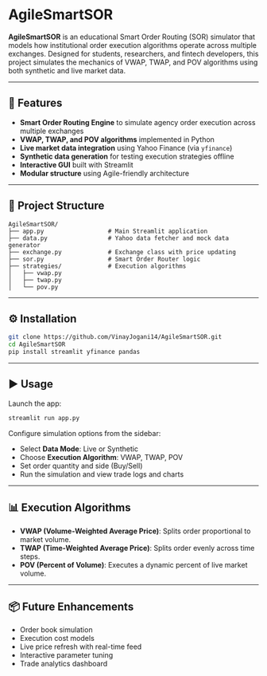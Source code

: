 # AgileSmartSOR

**AgileSmartSOR** is an educational Smart Order Routing (SOR) simulator that models how institutional order execution algorithms operate across multiple exchanges. Designed for students, researchers, and fintech developers, this project simulates the mechanics of VWAP, TWAP, and POV algorithms using both synthetic and live market data.

---

## 🚀 Features

- **Smart Order Routing Engine** to simulate agency order execution across multiple exchanges
- **VWAP, TWAP, and POV algorithms** implemented in Python
- **Live market data integration** using Yahoo Finance (via `yfinance`)
- **Synthetic data generation** for testing execution strategies offline
- **Interactive GUI** built with Streamlit
- **Modular structure** using Agile-friendly architecture

---

## 🧱 Project Structure

```
AgileSmartSOR/
├── app.py                  # Main Streamlit application
├── data.py                 # Yahoo data fetcher and mock data generator
├── exchange.py             # Exchange class with price updating
├── sor.py                  # Smart Order Router logic
├── strategies/             # Execution algorithms
│   ├── vwap.py
│   ├── twap.py
│   └── pov.py
```

---

## ⚙️ Installation

```bash
git clone https://github.com/VinayJogani14/AgileSmartSOR.git
cd AgileSmartSOR
pip install streamlit yfinance pandas
```

---

## ▶️ Usage

Launch the app:

```bash
streamlit run app.py
```

Configure simulation options from the sidebar:
- Select **Data Mode**: Live or Synthetic
- Choose **Execution Algorithm**: VWAP, TWAP, POV
- Set order quantity and side (Buy/Sell)
- Run the simulation and view trade logs and charts

---

## 📊 Execution Algorithms

- **VWAP (Volume-Weighted Average Price)**: Splits order proportional to market volume.
- **TWAP (Time-Weighted Average Price)**: Splits order evenly across time steps.
- **POV (Percent of Volume)**: Executes a dynamic percent of live market volume.

---

## 📦 Future Enhancements

- Order book simulation
- Execution cost models
- Live price refresh with real-time feed
- Interactive parameter tuning
- Trade analytics dashboard


